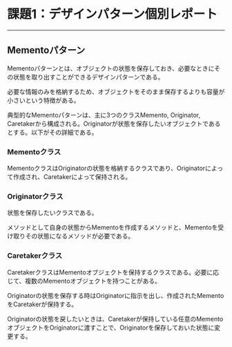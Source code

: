 # 課題1：デザインパターン個別レポート

***

## Mementoパターン

Mementoパターンとは、オブジェクトの状態を保存しておき、必要なときにその状態を取り出すことができるデザインパターンである。

必要な情報のみを格納するため、オブジェクトをそのまま保存するよりも容量が小さいという特徴がある。

典型的なMementoパターンは、主に3つのクラスMemento, Originator, Caretakerから構成される。Originatorが状態を保存したいオブジェクトであるとする。以下がその詳細である。

### Mementoクラス

MementoクラスはOriginatorの状態を格納するクラスであり、Originatorによって作成され、Caretakerによって保持される。

### Originatorクラス

状態を保存したいクラスである。

メソッドとして自身の状態からMementoを作成するメソッドと、Mementoを受け取りその状態になるメソッドが必要である。

### Caretakerクラス

CaretakerクラスはMementoオブジェクトを保持するクラスである。必要に応じて、複数のMementoオブジェクトを持つことがある。

Originatorの状態を保存する時はOriginatorに指示を出し、作成されたMementoをCaretakerが保持する。

Originatorの状態を戻したいときは、Caretakerが保持している任意のMementoオブジェクトをOriginatorに渡すことで、Originatorを保存しておいた状態に変更する。
